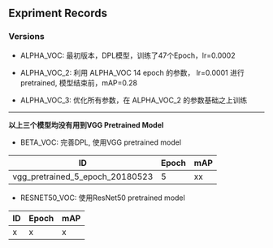 ## Expriment Records

### Versions

* ALPHA_VOC: 最初版本，DPL模型，训练了47个Epoch，lr=0.0002

* ALPHA_VOC_2: 利用 ALPHA_VOC 14 epoch 的参数， lr=0.0001 进行 pretrained, 模型结束前，mAP=0.28

* ALPHA_VOC_3: 优化所有参数，在 ALPHA_VOC_2 的参数基础之上训练

-----

**以上三个模型均没有用到VGG Pretrained Model**

* BETA_VOC: 完善DPL, 使用VGG pretrained model


|  ID |  Epoch  |  mAP |
|-----|---------|------|
|vgg_pretrained_5_epoch_20180523|5|xx|


* RESNET50_VOC: 使用ResNet50 pretrained model

|  ID |  Epoch  |  mAP |
|-----|---------|------|
|x|x|x|